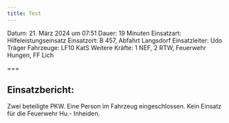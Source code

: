 ```yaml
---
title: Test
---
```


Datum: 21. März 2024 um 07:51
Dauer: 19 Minuten
Einsatzart: Hilfeleistungseinsatz
Einsatzort: B 457, Abfahrt Langsdorf
Einsatzleiter: Udo Träger
Fahrzeuge: LF10 KatS
Weitere Kräfte: 1 NEF, 2 RTW, Feuerwehr Hungen, FF Lich


===

## Einsatzbericht:
Zwei beteiligte PKW. Eine Person im Fahrzeug eingeschlossen.
Kein Einsatz für die Feuerwehr Hu.- Inheiden.